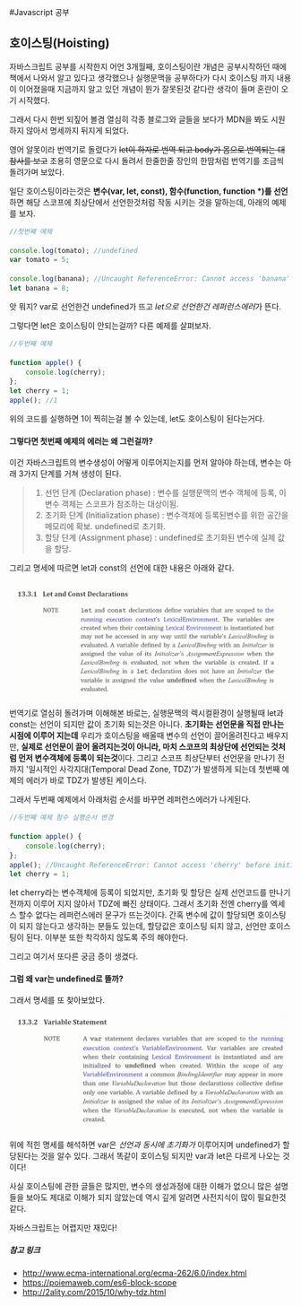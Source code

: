 #Javascript 공부

## 호이스팅(Hoisting)

자바스크립트 공부를 시작한지 어언 3개월째, 호이스팅이란 개념은 공부시작하던 때에 책에서 나와서 알고 있다고 생각했으나 실행문맥을 공부하다가 다시 호이스팅 까지 내용이 이어졌을때 지금까지 알고 있던 개념이 뭔가 잘못된것 같다란 생각이 들며 혼란이 오기 시작했다.

그래서 다시 한번 되짚어 볼겸 열심히 각종 블로그와 글들을 보다가 MDN을 봐도 시원하지 않아서 명세까지 뒤지게 되었다.

영어 알못이라 번역기로 돌렸다가 ~~let이 하자로 번역 되고 body가 몸으로 번역되는 대참사를 보고~~ 조용히 영문으로 다시 돌려서 한줄한줄 장인의 한땀처럼 번역기를 조금씩 돌려가며 보았다.

일단 호이스팅이라는것은 **변수(var, let, const), 함수(function, function *)를 선언**하면 해당 스코프에 최상단에서 선언한것처럼 작동 시키는 것을 말하는데, 아래의 예제를 보자.



```javascript
//첫번째 예제

console.log(tomato); //undefined
var tomato = 5;

console.log(banana); //Uncaught ReferenceError: Cannot access 'banana' before initialization
let banana = 8;
```



앗 뭐지? var로 선언한건 undefined가 뜨고 *let으로 선언한건 레퍼런스에러*가 뜬다.

그렇다면 let은 호이스팅이 안되는걸까? 다른 예제를 살펴보자.



```javascript
//두번째 예제

function apple() {
    console.log(cherry);
};
let cherry = 1;
apple(); //1
```

위의 코드를 실행하면 1이 찍히는걸 볼 수 있는데, let도 호이스팅이 된다는거다.



#### 그렇다면 첫번째 예제의 에러는 왜 그런걸까?

이건 자바스크립트의 변수생성이 어떻게 이루어지는지를 먼저 알아야 하는데, 변수는 아래 3가지 단계를 거쳐 생성이 된다.



> 1. 선언 단계 (Declaration phase) : 변수를 실행문맥의 변수 객체에 등록, 이 변수 객체는 스코프가 참조하는 대상이됨.
> 2. 초기화 단계 (Initialization phase) : 변수객체에 등록된변수를 위한 공간을 메모리에 확보. undefined로 초기화.
> 3. 할당 단계 (Assignment phase) : undefined로 초기화된 변수에 실제 값을 할당.



그리고 명세에 따르면 let과 const의 선언에 대한 내용은 아래와 같다.

![letAndConstDeclaration](https://github.com/Sedies/blog/blob/master/study/Js/img/letAndConstDeclaration.png)

번역기로 열심히 돌려가며 이해해본 바로는, 실행문맥의 렉시컬환경이 실행될때 let과 const는 선언이 되지만 값이 초기화 되는것은 아니다. **초기화는 선언문을 직접 만나는 시점에 이루어 지는데** 우리가 호이스팅을 배울때 변수의 선언이 끌어올려진다고 배우지만, **실제로 선언문이 끌어 올려지는것이 아니라, 마치 스코프의 최상단에 선언되는 것처럼 먼저 변수객체에 등록이 되는것**이다. 그리고 스코프 최상단부터 선언문을 만나기 전까지 '일시적인 사각지대(Temporal Dead Zone, TDZ)'가 발생하게 되는데 첫번째 예제의 에러가 바로 TDZ가 발생된 케이스다.

그래서 두번째 예제에서 아래처럼 순서를 바꾸면 레퍼런스에러가 나게된다.

```javascript
//두번째 예제 함수 실행순서 변경

function apple() {
    console.log(cherry);
};
apple(); //Uncaught ReferenceError: Cannot access 'cherry' before initialization
let cherry = 1;
```

let cherry라는 변수객체에 등록이 되었지만, 초기화 및 할당은 실제 선언코드를 만나기전까지 이루어 지지 않아서 TDZ에 빠진 상태이다. 그래서 초기화 전엔 cherry를 엑세스 할수 없다는 레퍼런스에러 문구가 뜨는것이다.
간혹 변수에 값이 할당되면 호이스팅이 되지 않는다고 생각하는 분들도 있는데, 할당값은 호이스팅 되지 않고, 선언만 호이스팅이 된다. 이부분 또한 착각하지 않도록 주의 해야한다.

그리고 여기서 또다른 궁금 증이 생겼다. 

#### 그럼 왜 var는 undefined로 뜰까?

그래서 명세를 또 찾아보았다.

![varDeclaration](https://github.com/Sedies/blog/blob/master/study/Js/img/varDeclaration.png)

위에 적힌 명세를 해석하면 var은 *선언과 동시에 초기화가* 이루어지며 undefined가 할당된다는 것을 알수 있다. 그래서 똑같이 호이스팅 되지만 var과 let은 다르게 나오는 것이다!

사실 호이스팅에 관한 글들은 많지만, 변수의 생성과정에 대한 이해가 없으니 많은 설명들을 보아도 제대로 이해가 되지 않았는데 역시 깊게 알려면 사전지식이 많이 필요한것 같다. 

자바스크립트는 어렵지만 재밌다!



##### 참고 링크

* <http://www.ecma-international.org/ecma-262/6.0/index.html>
* <https://poiemaweb.com/es6-block-scope>
* <http://2ality.com/2015/10/why-tdz.html>

